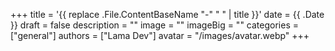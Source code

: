 +++
title = '{{ replace .File.ContentBaseName "-" " " | title }}'
date = {{ .Date }}
draft = false
description = ""
image = ""
imageBig = ""
categories = ["general"] 
authors = ["Lama Dev"]
avatar = "/images/avatar.webp"
+++